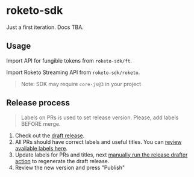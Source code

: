# roketo-sdk

Just a first iteration. Docs TBA.


## Usage

Import API for fungible tokens from `roketo-sdk/ft`.

Import Roketo Streaming API from `roketo-sdk/roketo`.

> Note: SDK may require `core-js@3` in your project


## Release process

> Labels on PRs is used to set release version. Please, add labels BEFORE merge.

1. Check out the [draft release](https://github.com/roke-to/roketo-sdk/releases).
1. All PRs should have correct labels and useful titles. You can [review available labels here](https://github.com/roke-to/roketo-sdk/blob/master/.github/release-drafter.yml).
1. Update labels for PRs and titles, next [manually run the release drafter action](https://github.com/roke-to/roketo-sdk/actions/workflows/release-drafter.yml) to regenerate the draft release.
1. Review the new version and press "Publish"
